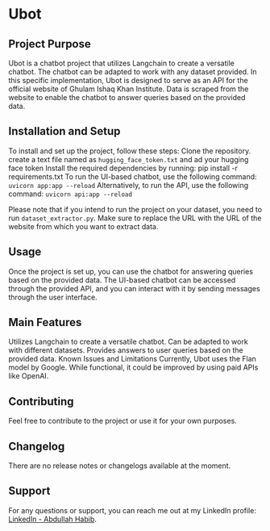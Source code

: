# Ubot

## Project Purpose
Ubot is a chatbot project that utilizes Langchain to create a versatile chatbot. The chatbot can be adapted to work with any dataset provided. In this specific implementation, Ubot is designed to serve as an API for the official website of Ghulam Ishaq Khan Institute. Data is scraped from the website to enable the chatbot to answer queries based on the provided data.

## Installation and Setup
To install and set up the project, follow these steps:
Clone the repository.
create a text file named as `hugging_face_token.txt` and ad your hugging face token
Install the required dependencies by running:
pip install -r requirements.txt
To run the UI-based chatbot, use the following command:
<code>uvicorn app:app --reload</code>
Alternatively, to run the API, use the following command:
<code>uvicorn api:app --reload</code>

Please note that if you intend to run the project on your dataset, you need to run `dataset_extractor.py`. Make sure to replace the URL with the URL of the website from which you want to extract data.

## Usage
Once the project is set up, you can use the chatbot for answering queries based on the provided data. The UI-based chatbot can be accessed through the provided API, and you can interact with it by sending messages through the user interface.

## Main Features
Utilizes Langchain to create a versatile chatbot.
Can be adapted to work with different datasets.
Provides answers to user queries based on the provided data.
Known Issues and Limitations
Currently, Ubot uses the Flan model by Google. While functional, it could be improved by using paid APIs like OpenAI.

## Contributing
Feel free to contribute to the project or use it for your own purposes.

## Changelog
There are no release notes or changelogs available at the moment.

## Support
For any questions or support, you can reach me out at my LinkedIn profile: [ LinkedIn - Abdullah Habib](https://www.linkedin.com/in/mr-abdullahhabib/).
